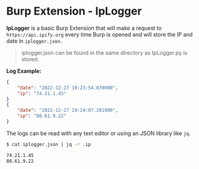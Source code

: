 # Burp Extension - IpLogger

**IpLogger** is a basic Burp Extension that will make a request to `https://api.ipify.org` every time Burp is opened and will store the IP and date in `iplogger.json`.

> iplogger.json can be found in the same directory as IpLogger.py is stored.

**Log Example:**
```json
{
    "date": "2022-12-27 19:23:54.039000", 
    "ip": "74.21.1.45"
}
{
    "date": "2022-12-27 19:24:07.281000", 
    "ip": "80.61.9.22"
}
```

The logs can be read with any text editor or using an JSON library like `jq`.
```bash
$ cat iplogger.json | jq -r .ip

74.21.1.45
80.61.9.22
```